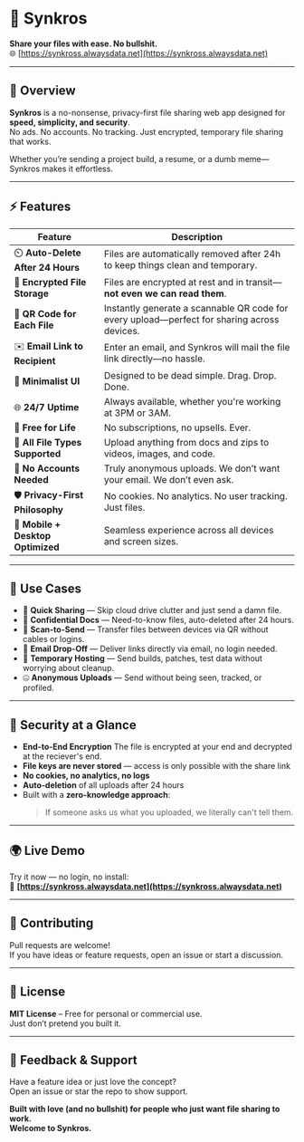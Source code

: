 # 🚀 Synkros  
**Share your files with ease. No bullshit.**  
🌐 [https://synkross.alwaysdata.net](https://synkross.alwaysdata.net)

---

## 🧭 Overview

**Synkros** is a no-nonsense, privacy-first file sharing web app designed for **speed, simplicity, and security**.  
No ads. No accounts. No tracking. Just encrypted, temporary file sharing that works.

Whether you’re sending a project build, a resume, or a dumb meme—Synkros makes it effortless.

---

## ⚡ Features

| Feature | Description |
|--------|-------------|
| ⏲️ **Auto-Delete After 24 Hours** | Files are automatically removed after 24h to keep things clean and temporary. |
| 🔐 **Encrypted File Storage** | Files are encrypted at rest and in transit—**not even we can read them**. |
| 📱 **QR Code for Each File** | Instantly generate a scannable QR code for every upload—perfect for sharing across devices. |
| ✉️ **Email Link to Recipient** | Enter an email, and Synkros will mail the file link directly—no hassle. |
| 🧼 **Minimalist UI** | Designed to be dead simple. Drag. Drop. Done. |
| 🌐 **24/7 Uptime** | Always available, whether you're working at 3PM or 3AM. |
| 💸 **Free for Life** | No subscriptions, no upsells. Ever. |
| 🧩 **All File Types Supported** | Upload anything from docs and zips to videos, images, and code. |
| 🧍 **No Accounts Needed** | Truly anonymous uploads. We don’t want your email. We don’t even ask. |
| 🛡️ **Privacy-First Philosophy** | No cookies. No analytics. No user tracking. Just files. |
| 📱 **Mobile + Desktop Optimized** | Seamless experience across all devices and screen sizes. |

---

## 🎯 Use Cases

- 📁 **Quick Sharing** — Skip cloud drive clutter and just send a damn file.
- 🔐 **Confidential Docs** — Need-to-know files, auto-deleted after 24 hours.
- 📸 **Scan-to-Send** — Transfer files between devices via QR without cables or logins.
- 📧 **Email Drop-Off** — Deliver links directly via email, no login needed.
- 🧪 **Temporary Hosting** — Send builds, patches, test data without worrying about cleanup.
- 🤐 **Anonymous Uploads** — Send without being seen, tracked, or profiled.

---

## 🔐 Security at a Glance

- **End-to-End Encryption** The file is encrypted at your end and decrypted at the reciever's end.
- **File keys are never stored** — access is only possible with the share link  
- **No cookies, no analytics, no logs**  
- **Auto-deletion** of all uploads after 24 hours  
- Built with a **zero-knowledge approach**:  
  > If someone asks us what you uploaded, we literally can't tell them.

---

## 🌍 Live Demo

Try it now — no login, no install:  
🔗 **[https://synkross.alwaysdata.net](https://synkross.alwaysdata.net)**

---

## 🤝 Contributing

Pull requests are welcome!  
If you have ideas or feature requests, open an issue or start a discussion.

---

## 🧾 License

**MIT License** – Free for personal or commercial use.  
Just don’t pretend you built it.

---

## 💬 Feedback & Support

Have a feature idea or just love the concept?  
Open an issue or star the repo to show support.

**Built with love (and no bullshit) for people who just want file sharing to work.**  
**Welcome to Synkros.**
